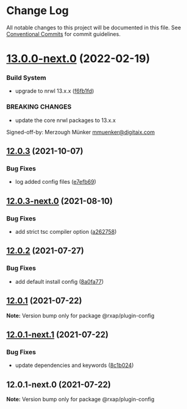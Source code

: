 # Change Log

All notable changes to this project will be documented in this file.
See [Conventional Commits](https://conventionalcommits.org) for commit guidelines.

# [13.0.0-next.0](https://gitlab.com/rxap/schematics/compare/@rxap/plugin-config@12.0.3...@rxap/plugin-config@13.0.0-next.0) (2022-02-19)


### Build System

* upgrade to nrwl 13.x.x ([f6fb1fd](https://gitlab.com/rxap/schematics/commit/f6fb1fde34006136be4dadd72795d2d43207072a))


### BREAKING CHANGES

* update the core nrwl packages to 13.x.x

Signed-off-by: Merzough Münker <mmuenker@digitaix.com>





## [12.0.3](https://gitlab.com/rxap/schematics/compare/@rxap/plugin-config@12.0.3-next.0...@rxap/plugin-config@12.0.3) (2021-10-07)


### Bug Fixes

* log added config files ([e7efb69](https://gitlab.com/rxap/schematics/commit/e7efb697f69e99960bee27d053911bf76e1c610c))





## [12.0.3-next.0](https://gitlab.com/rxap/schematics/compare/@rxap/plugin-config@12.0.2...@rxap/plugin-config@12.0.3-next.0) (2021-08-10)


### Bug Fixes

* add strict tsc compiler option ([a262758](https://gitlab.com/rxap/schematics/commit/a2627582222671e58f6feaed0309d33ab13e6984))





## [12.0.2](https://gitlab.com/rxap/schematics/compare/@rxap/plugin-config@12.0.1...@rxap/plugin-config@12.0.2) (2021-07-27)


### Bug Fixes

* add default install config ([8a0fa77](https://gitlab.com/rxap/schematics/commit/8a0fa77322dc0b6a377bfa23ee655f1ca4e75cc5))





## [12.0.1](https://gitlab.com/rxap/schematics/compare/@rxap/plugin-config@12.0.1-next.1...@rxap/plugin-config@12.0.1) (2021-07-22)

**Note:** Version bump only for package @rxap/plugin-config





## [12.0.1-next.1](https://gitlab.com/rxap/schematics/compare/@rxap/plugin-config@12.0.1-next.0...@rxap/plugin-config@12.0.1-next.1) (2021-07-22)


### Bug Fixes

* update dependencies and keywords ([8c1b024](https://gitlab.com/rxap/schematics/commit/8c1b024ad79757a9dc5016b0d7ae53623fc4869c))





## 12.0.1-next.0 (2021-07-22)

**Note:** Version bump only for package @rxap/plugin-config
